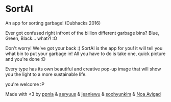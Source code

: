 # SortAI
An app for sorting garbage! (Dubhacks 2016)

Ever got confused right infront of the billion different garbage bins? Blue, Green, Black... what?! :O

Don't worry! We've got your back :)
SortAI is the app for you! it will tell you what bin to put your garbage in! All you have to do is take one, quick picture and you're done :D

Every type has its own beautiful and creative pop-up image that will show you the light to a more sustainable life.

you're welcome :P






Made with <3 by [ppnia](https://github.com/ppnia) & [aeryuus](https://github.com/aeryuus) & [jeaniewu](https://github.com/jeaniewu) & [soohyunkim](https://github.com/soohyunkim) & [Noa Avigad](http://www.github.com/NoaAvigad)
